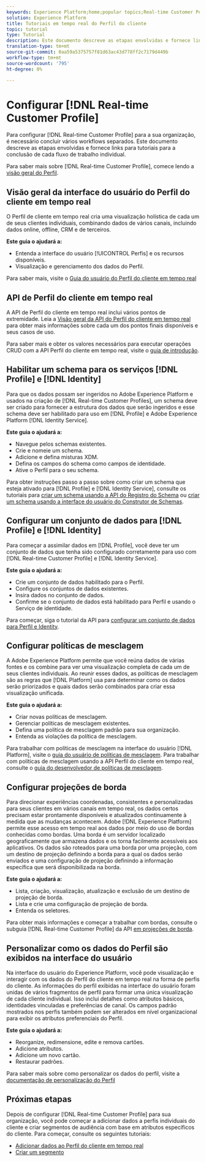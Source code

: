 ```yaml
---
keywords: Experience Platform;home;popular topics;Real-time Customer Perfil;Identity Service;
solution: Experience Platform
title: Tutoriais em tempo real do Perfil do cliente
topic: tutorial
type: Tutorial
description: Este documento descreve as etapas envolvidas e fornece links para tutoriais para a conclusão de cada fluxo de trabalho individual.
translation-type: tm+mt
source-git-commit: 0aa59a5375757f81d63ac43d778ff2c7179d449b
workflow-type: tm+mt
source-wordcount: '795'
ht-degree: 0%

---
```



# Configurar [!DNL Real-time Customer Profile]

Para configurar [!DNL Real-time Customer Profile] para a sua organização, é necessário concluir vários workflows separados. Este documento descreve as etapas envolvidas e fornece links para tutoriais para a conclusão de cada fluxo de trabalho individual.

Para saber mais sobre [!DNL Real-time Customer Profile], comece lendo a [visão geral do Perfil](../profile/home.md).

## Visão geral da interface do usuário do Perfil do cliente em tempo real

O Perfil de cliente em tempo real cria uma visualização holística de cada um de seus clientes individuais, combinando dados de vários canais, incluindo dados online, offline, CRM e de terceiros.

**Este guia o ajudará a:**
- Entenda a interface do usuário [!UICONTROL Perfis] e os recursos disponíveis.
- Visualização e gerenciamento dos dados do Perfil.

Para saber mais, visite o [Guia do usuário do Perfil do cliente em tempo real](../profile/ui/user-guide.md)

## API de Perfil do cliente em tempo real

A API de Perfil do cliente em tempo real inclui vários pontos de extremidade. Leia a [Visão geral da API do Perfil do cliente em tempo real](../profile/api/overview.md) para obter mais informações sobre cada um dos pontos finais disponíveis e seus casos de uso.

Para saber mais e obter os valores necessários para executar operações CRUD com a API Perfil do cliente em tempo real, visite o [guia de introdução](../profile/api/getting-started.md).

## Habilitar um schema para os serviços [!DNL Profile] e [!DNL Identity]

Para que os dados possam ser ingeridos no Adobe Experience Platform e usados na criação de [!DNL Real-time Customer Profiles], um schema deve ser criado para fornecer a estrutura dos dados que serão ingeridos e esse schema deve ser habilitado para uso em [!DNL Profile] e Adobe Experience Platform [!DNL Identity Service].

**Este guia o ajudará a:**
- Navegue pelos schemas existentes.
- Crie e nomeie um schema.
- Adicione e defina misturas XDM.
- Defina os campos do schema como campos de identidade.
- Ative o Perfil para o seu schema.

Para obter instruções passo a passo sobre como criar um schema que esteja ativado para [!DNL Profile] e [!DNL Identity Service], consulte os tutoriais para [criar um schema usando a API do Registro do Schema](../xdm/tutorials/create-schema-api.md) ou [criar um schema usando a interface do usuário do Construtor de Schemas](../xdm/tutorials/create-schema-ui.md).

## Configurar um conjunto de dados para [!DNL Profile] e [!DNL Identity]

Para começar a assimilar dados em [!DNL Profile], você deve ter um conjunto de dados que tenha sido configurado corretamente para uso com [!DNL Real-time Customer Profile] e [!DNL Identity Service].

**Este guia o ajudará a:**
- Crie um conjunto de dados habilitado para o Perfil.
- Configure os conjuntos de dados existentes.
- Insira dados no conjunto de dados.
- Confirme se o conjunto de dados está habilitado para Perfil e usando o Serviço de identidade.

Para começar, siga o tutorial da API para [configurar um conjunto de dados para Perfil e Identity](../profile/tutorials/dataset-configuration.md).

## Configurar políticas de mesclagem

A Adobe Experience Platform permite que você reúna dados de várias fontes e os combine para ver uma visualização completa de cada um de seus clientes individuais. Ao reunir esses dados, as políticas de mesclagem são as regras que [!DNL Platform] usa para determinar como os dados serão priorizados e quais dados serão combinados para criar essa visualização unificada.

**Este guia o ajudará a:**
- Criar novas políticas de mesclagem.
- Gerenciar políticas de mesclagem existentes.
- Defina uma política de mesclagem padrão para sua organização.
- Entenda as violações da política de mesclagem.

Para trabalhar com políticas de mesclagem na interface do usuário [!DNL Platform], visite o [guia do usuário de políticas de mesclagem](../profile/ui/merge-policies.md). Para trabalhar com políticas de mesclagem usando a API Perfil do cliente em tempo real, consulte o [guia do desenvolvedor de políticas de mesclagem](../profile/api/merge-policies.md).

## Configurar projeções de borda

Para direcionar experiências coordenadas, consistentes e personalizadas para seus clientes em vários canais em tempo real, os dados certos precisam estar prontamente disponíveis e atualizados continuamente à medida que as mudanças acontecem. Adobe [!DNL Experience Platform] permite esse acesso em tempo real aos dados por meio do uso de bordas conhecidas como bordas. Uma borda é um servidor localizado geograficamente que armazena dados e os torna facilmente acessíveis aos aplicativos. Os dados são roteados para uma borda por uma projeção, com um destino de projeção definindo a borda para a qual os dados serão enviados e uma configuração de projeção definindo a informação específica que será disponibilizada na borda.

**Este guia o ajudará a:**
- Lista, criação, visualização, atualização e exclusão de um destino de projeção de borda.
- Lista e crie uma configuração de projeção de borda.
- Entenda os seletores.

Para obter mais informações e começar a trabalhar com bordas, consulte o subguia [!DNL Real-time Customer Profile] da API [em projeções de borda](../profile/api/edge-projections.md).

## Personalizar como os dados do Perfil são exibidos na interface do usuário

Na interface do usuário do Experience Platform, você pode visualização e interagir com os dados do Perfil do cliente em tempo real na forma de perfis do cliente. As informações do perfil exibidas na interface do usuário foram unidas de vários fragmentos de perfil para formar uma única visualização de cada cliente individual. Isso inclui detalhes como atributos básicos, identidades vinculadas e preferências de canal. Os campos padrão mostrados nos perfis também podem ser alterados em nível organizacional para exibir os atributos preferenciais do Perfil.

**Este guia o ajudará a:**
- Reorganize, redimensione, edite e remova cartões.
- Adicione atributos.
- Adicione um novo cartão.
- Restaurar padrões.

Para saber mais sobre como personalizar os dados do perfil, visite a [documentação de personalização do Perfil](../profile/ui/profile-customization.md)

## Próximas etapas

Depois de configurar [!DNL Real-time Customer Profile] para sua organização, você pode começar a adicionar dados a perfis individuais do cliente e criar segmentos de audiência com base em atributos específicos do cliente. Para começar, consulte os seguintes tutoriais:

- [Adicionar dados ao Perfil do cliente em tempo real](../profile/tutorials/add-profile-data.md)
- [Criar um segmento](../segmentation/tutorials/create-a-segment.md)